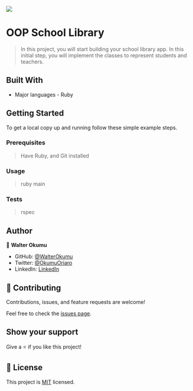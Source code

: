 ![](https://img.shields.io/badge/Microverse-blueviolet)

# OOP School Library

> In this project, you will start building your school library app. In this initial step, you will implement the classes to represent students and teachers.

## Built With

- Major languages - Ruby

## Getting Started

To get a local copy up and running follow these simple example steps.

### Prerequisites

> Have Ruby, and Git installed

### Usage

> ruby main

### Tests

> rspec

## Author

👤 **Walter Okumu**

- GitHub: [@WalterOkumu](https://github.com/WalterOkumu)
- Twitter: [@OkumuOriaro](https://twitter.com/OkumuOriaro)
- LinkedIn: [LinkedIn](https://www.linkedin.com/in/okumu-oriaro/)

## 🤝 Contributing

Contributions, issues, and feature requests are welcome!

Feel free to check the [issues page](../../issues/).

## Show your support

Give a ⭐️ if you like this project!

## 📝 License

This project is [MIT](./MIT.md) licensed.
